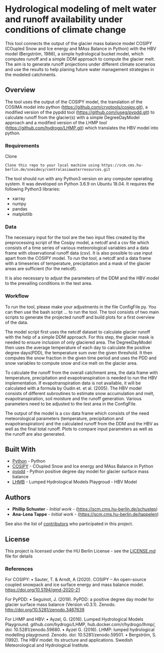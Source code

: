 # Hydrological modeling of melt water and runoff availability under conditions of climate change
This tool connects the output of the glacier mass balance model COSIPY (COupled Snow and Ice energy and MAss Balance in Python) with the HBV model (Bergström, 1986), a simple hydrological bucket model, which computes runoff and a simple DDM approach to compute the glacier melt. The aim is to generate runoff projections under different climate scenarios and use the results to help planing future water management strategies in the modeled catchments. 

## Overview

The tool uses the output of the COSIPY model, the translation of the COSIMA model into python (https://github.com/cryotools/cosipy.git), a modified version of the pypdd tool (https://github.com/juseg/pypdd.git) to calculate runoff from the glacier(s) with a simple DegreeDayModel approach and a modified version of the LHMP tool (https://github.com/hydrogo/LHMP.git) which translates the HBV model into python. 

### Requirements

Clone
```
Clone this repo to your local machine using https://scm.cms.hu-berlin.de/sneidecy/centralasiawaterresources.git
```

The tool should run with any Python3 version on any computer operating system. It was developed on Python 3.6.9 on Ubuntu 18.04.
It requires the following Python3 libraries:
- 	xarray
- 	numpy
- 	pandas
- 	matplotlib  


### Data

The necessary input for the tool are the two input files created by the preprocessing script of the Cosipy model, a netcdf and a csv file which consists of a time series of various meteorological variables and a data frame with observational runoff data (csv). 
It is also possible to use input apart from the COSIPY model. To run the tool, a netcdf and a data frame with a timeseries of temperature, precipitation and a mask of the glacier areas are sufficient (for the netcdf). 

It is also necessary to adjust the parameters of the DDM and the HBV model to the prevailing conditions in the test area. 

### Workflow

To run the tool, please make your adjustments in the file ConfigFile.py. You can then use the bash script … to run the tool.
The tool consists of two main scripts to generate the projected runoff and build plots for a first overview of the data. 

The model script first uses the netcdf dataset to calculate glacier runoff with the help of a simple DDM approach. For this step, the glacier mask is needed to ensure inclusion of only glaciered area. The DegreeDayModel then uses the average temperature of each day to calculate the positive degree days(PDD), the temperature sum over the given threshold. It then computes the snow fraction in the given time period and uses the PDD and snow variables to compute snow and ice melt on the glacier area. 

To calculate the runoff from the overall catchment area, the data frame with temperature, precipitation and evapotranspiration is needed to run the HBV implementation. If evapotranspiration data is not available, it will be calculated with a formula by Oudin et. et al. (2005). The HBV model consists of different subroutines to estimate snow accumulation and melt, evapotranspiration, soil moisture and the runoff generation. Various parameters need to be adjusted to the test area in the ConfigFile. 

The output of the model is a csv data frame which consists of the need meteorological parameters (temperature, precipitation and evapotranspiration) and the calculated runoff from the DDM and the HBV as well as the final total runoff. Plots to compare input parameters as well as the runoff are also generated. 

## Built With
* [Python](https://www.python.org) - Python
* [COSIPY](https://github.com/cryotools/cosipy.git) - COupled Snow and Ice energy and MAss Balance in Python
* [pypdd](ttps://github.com/juseg/pypdd.git) - Python positive degree day model for glacier surface mass balance
* [LHMB](https://rometools.github.io/rome/) - Lumped Hydrological Models Playgroud - HBV Model

## Authors

* **Phillip Schuster** - *Initial work* - (https://scm.cms.hu-berlin.de/schustep)
* **Ana-Lena Tappe** - *Initial work* - (https://scm.cms.hu-berlin.de/tappelen)


See also the list of [contributors](https://scm.cms.hu-berlin.de/sneidecy/centralasiawaterresources/-/graphs/master) who participated in this project.

## License

This project is licensed under the HU Berlin License - see the [LICENSE.md](LICENSE.md) file for details

### References

For COSIPY:
	•	Sauter, T. & Arndt, A (2020). COSIPY – An open-source coupled snowpack and ice surface energy and mass balance model. https://doi.org/10.5194/gmd-2020-21

For PyPDD:
	•	Seguinot, J. (2019). PyPDD: a positive degree day model for glacier surface mass balance (Version v0.3.1). Zenodo. http://doi.org/10.5281/zenodo.3467639

For LHMP and HBV:
	•	Ayzel, G. (2016). Lumped Hydrological Models Playground. github.com/hydrogo/LHMP, hub.docker.com/r/hydrogo/lhmp/, doi: 10.5281/zenodo.59680.
	•	Ayzel G. (2016). LHMP: lumped hydrological modelling playground. Zenodo. doi: 10.5281/zenodo.59501.
	•	Bergström, S. (1992). The HBV model: Its structure and applications. Swedish Meteorological and Hydrological Institute.
